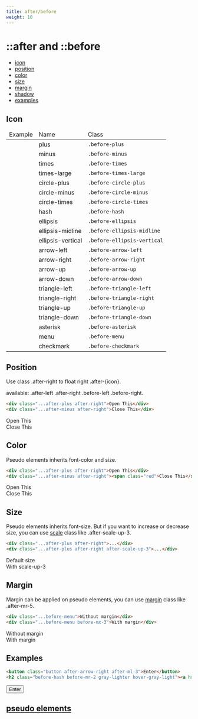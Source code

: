 ```yaml
---
title: after/before
weight: 10
---
```


# ::after and ::before

* [icon](#icon)
* [position](#position)
* [color](#color)
* [size](#size)
* [margin](#margin)
* [shadow](#shadow)
* [examples](#examples)

## Icon

<div class="flex flex-column">
    <div class="p-3">
        <div class="mt-5 table-container cell-border table-head text-center">
            <table>
                <thead>
                    <tr>
                        <td>Example</td>
                        <td>Name</td>
                        <td>Class</td>
                    </tr>
                </thead>
                <tbody>
                    <tr>
                        <td><div class="before-plus"></div></td>
                        <td><div class="">plus</div></td>
                        <td><code>.before-plus</code></td>
                    </tr>
                    <tr>
                        <td><div class="before-minus"></div></td>
                        <td><div class="">minus</div></td>
                        <td><code>.before-minus</code></td>
                    </tr>
                    <tr>
                        <td><div class="before-times"></div></td>
                        <td><div class="">times</div></td>
                        <td><code>.before-times</code></td>
                    </tr>
                    <tr>
                        <td><div class="before-times-large"></div></td>
                        <td><div class="">times-large</div></td>
                        <td><code>.before-times-large</code></td>
                    </tr>
                    <tr>
                        <td><div class="before-circle-plus"></div></td>
                        <td><div class="">circle-plus</div></td>
                        <td><code>.before-circle-plus</code></td>
                    </tr>
                    <tr>
                        <td><div class="before-circle-minus"></div></td>
                        <td><div class="">circle-minus</div></td>
                        <td><code>.before-circle-minus</code></td>
                    </tr>
                    <tr>
                        <td><div class="before-circle-times"></div></td>
                        <td><div class="">circle-times</div></td>
                        <td><code>.before-circle-times</code></td>
                    </tr>
                    <tr>
                        <td><div class="before-hash"></div></td>
                        <td><div class="">hash</div></td>
                        <td><code>.before-hash</code></td>
                    </tr>
                    <tr>
                        <td><div class="before-ellipsis"></div></td>
                        <td><div class="">ellipsis</div></td>
                        <td><code>.before-ellipsis</code></td>
                    </tr>
                    <tr>
                        <td><div class="before-ellipsis-midline"></div></td>
                        <td><div class="">ellipsis-midline</div></td>
                        <td><code>.before-ellipsis-midline</code></td>
                    </tr>
                    <tr>
                        <td><div class="before-ellipsis-vertical"></div></td>
                        <td><div class="">ellipsis-vertical</div></td>
                        <td><code>.before-ellipsis-vertical</code></td>
                    </tr>
                    <tr>
                        <td><div class="before-arrow-left"></div></td>
                        <td><div class="">arrow-left</div></td>
                        <td><code>.before-arrow-left</code></td>
                    </tr>
                    <tr>
                        <td><div class="before-arrow-right"></div></td>
                        <td><div class="">arrow-right</div></td>
                        <td><code>.before-arrow-right</code></td>
                    </tr>
                    <tr>
                        <td><div class="before-arrow-up"></div></td>
                        <td><div class="">arrow-up</div></td>
                        <td><code>.before-arrow-up</code></td>
                    </tr>
                    <tr>
                        <td><div class="before-arrow-down"></div></td>
                        <td><div class="">arrow-down</div></td>
                        <td><code>.before-arrow-down</code></td>
                    </tr>
                    <tr>
                        <td><div class="before-triangle-left"></div></td>
                        <td><div class="">triangle-left</div></td>
                        <td><code>.before-triangle-left</code></td>
                    </tr>
                    <tr>
                        <td><div class="before-triangle-right"></div></td>
                        <td><div class="">triangle-right</div></td>
                        <td><code>.before-triangle-right</code></td>
                    </tr>
                    <tr>
                        <td><div class="before-triangle-up"></div></td>
                        <td><div class="">triangle-up</div></td>
                        <td><code>.before-triangle-up</code></td>
                    </tr>
                    <tr>
                        <td><div class="before-triangle-down"></div></td>
                        <td><div class="">triangle-down</div></td>
                        <td><code>.before-triangle-down</code></td>
                    </tr>
                    <tr>
                        <td><div class="before-asterisk"></div></td>
                        <td><div class="">asterisk</div></td>
                        <td><code>.before-asterisk</code></td>
                    </tr>
                    <tr>
                        <td><div class="before-menu"></div></td>
                        <td><div class="">menu</div></td>
                        <td><code>.before-menu</code></td>
                    </tr>
                    <tr>
                        <td><div class="before-checkmark"></div></td>
                        <td><div class="">checkmark</div></td>
                        <td><code>.before-checkmark</code></td>
                    </tr>
                </tbody>
            </table>
        </div>
    </div>
</div>

## Position

Use class <span class="hljs-keyword">.after-right</span> to float right <span class="hljs-keyword">.after-{icon}</span>.

available: <span class="hljs-keyword">.after-left .after-right .before-left .before-right</span>.

```html
<div class="...after-plus after-right">Open This</div>
<div class="...after-minus after-right">Close This</div>
```

<div class="flex flex-column">
    <div class="p-3">
        <div class="m-1 bg-blue-darkest white br-6 p-4 fs-s1 after-plus after-right">Open This</div>
        <div class="m-1 bg-gray-darkest white br-6 p-4 fs-s1 after-minus after-right">Close This</div>
    </div>
</div>

## Color

Pseudo elements inherits font-color and size.

```html
<div class="...after-plus after-right">Open This</div>
<div class="...after-minus after-right"><span class="red">Close This</span></div>
```

<div class="flex flex-column">
    <div class="p-3">
        <div class="m-1 bg-blue-lighter black br-6 p-4 fs-s1 after-plus after-right">Open This</div>
        <div class="m-1 bg-gray-lighter black br-6 p-4 fs-s1 after-minus after-right"><span class="red">Close This</span></div>
    </div>
</div>

## Size

Pseudo elements inherits font-size. But if you want to increase or decrease size, you can use <a href="/interaction/scale">scale</a> class like <span class="hljs-keyword">.after-scale-up-3</span>.

```html
<div class="...after-plus after-right">...</div>
<div class="...after-plus after-right after-scale-up-3">...</div>
```

<div class="flex flex-column">
    <div class="p-3">
        <div class="m-1 bg-gray-lighter gray-darkest br-6 p-4 fs-s1 after-plus after-right">Default size</div>
        <div class="m-1 bg-gray-lighter gray-darkest br-6 p-4 fs-s1 after-plus after-right after-scale-up-3">With scale-up-3 </div>
    </div>
</div>

## Margin

Margin can be applied on pseudo elements, you can use <a href="/spacing/margin">margin</a> class like <span class="hljs-keyword">.after-mr-5</span>.

```html
<div class="...before-menu">Without margin</div>
<div class="...before-menu before-mx-3">With margin</div>
```

<div class="flex flex-column">
    <div class="p-3">
        <div class="m-1 bg-gray-lighter gray-darkest br-6 p-4 fs-s1 before-menu">Without margin</div>
        <div class="m-1 bg-gray-lighter gray-darkest br-6 p-4 fs-s1 before-menu before-mx-3">With margin</div>
    </div>
</div>

## Examples

```html
<button class="button after-arrow-right after-ml-3">Enter</button>
<h2 class="before-hash before-mr-2 gray-lighter hover-gray-light"><a href="#" class="gray no-underline">pseudo elements</a></h2>
```

<button class="button after-arrow-right after-ml-3">Enter</button>
<h2 class="before-hash before-mr-2 gray-lighter hover-gray-light"><a href="#" class="gray no-underline">pseudo elements</a></h2>


